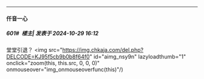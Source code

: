 ﻿
*****

####  仟音一心  
##### 601#         楼主| 发表于 2024-10-29 16:12

堂堂引退？
<img src="https://img.chkaja.com/del.php?DELCODE=KJ95f5cb9b0b8f64f0" id="aimg_nsy9n" lazyloadthumb="1" onclick="zoom(this, this.src, 0, 0, 0)" onmouseover="img_onmouseoverfunc(this)"/)

